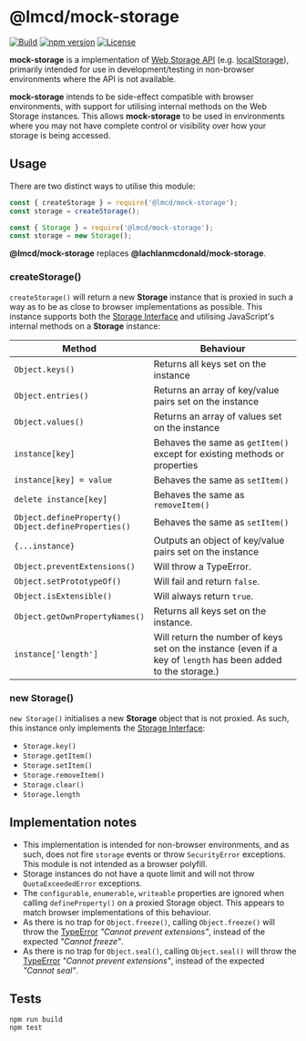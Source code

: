 # @lmcd/mock-storage

[![Build](https://github.com/lachlanmcdonald/mock-storage/actions/workflows/build.yml/badge.svg?branch=main)][build-link] [![npm version](https://badge.fury.io/js/%40lachlanmcdonald%2Fmock-storage.svg)][package-link] [![License](https://img.shields.io/badge/License-MIT-blue.svg)][license-link] 

__mock-storage__ is a implementation of [Web Storage API][web-storage-api] (e.g. [localStorage]), primarily intended for use in development/testing in non-browser environments where the API is not available.

__mock-storage__ intends to be side-effect compatible with browser environments, with support for utilising internal methods on the Web Storage instances. This allows __mock-storage__ to be used in environments where you may not have complete control or visibility over how your storage is being accessed.

## Usage

 There are two distinct ways to utilise this module:

 ```ts
const { createStorage } = require('@lmcd/mock-storage');
const storage = createStorage();
 ```
 
 ```ts
const { Storage } = require('@lmcd/mock-storage');
const storage = new Storage();
 ```

__@lmcd/mock-storage__ replaces __@lachlanmcdonald/mock-storage__.

### createStorage()

`createStorage()` will return a new __Storage__ instance that is proxied in such a way as to be as close to browser implementations as possible. This instance supports both the [Storage Interface][storage-interface] and utilising JavaScript's internal methods on a __Storage__ instance:

| Method | Behaviour |
| ----- | ----- |
| `Object.keys()` | Returns all keys set on the instance | 
| `Object.entries()` | Returns an array of key/value pairs set on the instance | 
| `Object.values()` | Returns an array of values set on the instance | 
| `instance[key]` | Behaves the same as `getItem()` except for existing methods or properties | 
| `instance[key] = value` | Behaves the same as `setItem()` | 
| `delete instance[key]` | Behaves the same as `removeItem()` | 
| `Object.defineProperty()` <br> `Object.defineProperties()` | Behaves the same as `setItem()` | 
| `{...instance}` | Outputs an object of key/value pairs set on the instance | 
| `Object.preventExtensions()` | Will throw a TypeError. | 
| `Object.setPrototypeOf()` | Will fail and return `false`. | 
| `Object.isExtensible()` | Will always return `true`. | 
| `Object.getOwnPropertyNames()` | Returns all keys set on the instance. | 
| `instance['length']` | Will return the number of keys set on the instance (even if a key of `length` has been added to the storage.) | 

### new Storage()

`new Storage()` initialises a new __Storage__ object that is not proxied. As such, this instance only implements the [Storage Interface][storage-interface]:

- `Storage.key()`
- `Storage.getItem()`
- `Storage.setItem()`
- `Storage.removeItem()`
- `Storage.clear()`
- `Storage.length`

 ## Implementation notes

- This implementation is intended for non-browser environments, and as such, does not fire `storage` events or throw `SecurityError` exceptions. This module is not intended as a browser polyfill.
- Storage instances do not have a quote limit and will not throw `QuotaExceededError` exceptions.
- The `configurable`, `enumerable`, `writeable` properties are ignored when calling `defineProperty()` on a proxied Storage object. This appears to match browser implementations of this behaviour.
- As there is no trap for `Object.freeze()`, calling `Object.freeze()` will throw the [TypeError] _"Cannot prevent extensions"_, instead of the expected _"Cannot freeze"_.
- As there is no trap for `Object.seal()`, calling `Object.seal()` will throw the [TypeError] _"Cannot prevent extensions"_, instead of the expected _"Cannot seal"_.

## Tests

```
npm run build
npm test
```

[build-link]: https://github.com/lachlanmcdonald/mock-storage/actions
[package-link]: https://www.npmjs.com/package/@lmcd/mock-storage
[license-link]: https://github.com/lachlanmcdonald/mock-storage/blob/main/LICENSE
[storage-interface]: https://developer.mozilla.org/en-US/docs/Web/API/Storage
[web-storage-api]: https://developer.mozilla.org/en-US/docs/Web/API/Web_Storage_API
[localStorage]: https://developer.mozilla.org/en-US/docs/Web/API/Window/localStorage
[TypeError]: https://developer.mozilla.org/en-US/docs/Web/JavaScript/Reference/Global_Objects/TypeError
